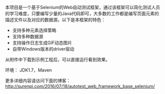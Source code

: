 本项目是一个基于Selenium的Web自动测试框架，通过该框架可以简化测试人员的学习难度，只要编写少量的Java代码即可，大多数的工作都是编写页面元素的描述文件以及对应的数据源。以下是本框架的特色：
- 支持多种元素选择策略
- 支持多种数据源
- 支持操作日志生成GIF动态图片
- 自带Windows版本的driver驱动

从附件中下载到示例工程后，可以直接运行看到效果。

环境：
JDK1.7，Maven

更多详细内容请访问下面的博客：
http://surenpi.com/2016/07/18/autotest_web_framework_base_selenium/